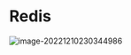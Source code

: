 # Redis

![image-20221210230344986](https://img-1301878935.cos.ap-nanjing.myqcloud.com//typora/image-20221210230344986.png)